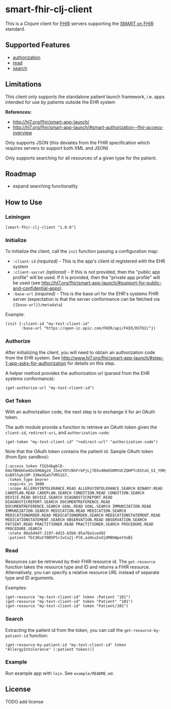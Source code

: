 # smart-fhir-clj-client
This is a Clojure client for [FHIR](http://www.hl7.org/implement/standards/fhir/) servers supporting the [SMART on FHIR](http://docs.smarthealthit.org/) standard. 

## Supported Features
- [authorization](http://www.hl7.org/fhir/smart-app-launch/#step-3-app-exchanges-authorization-code-for-access-token)
- [read](http://hl7.org/implement/standards/fhir/http.html#read)
- [search](http://hl7.org/implement/standards/fhir/http.html#search)


## Limitations
This client only supports the standalone patient launch framework, i.e. apps intended for use by patients outside the EHR system

**References:**  
- http://hl7.org/fhir/smart-app-launch/
- http://hl7.org/fhir/smart-app-launch/#smart-authorization--fhir-access-overview

Only supports JSON (this deviates from the FHIR specification which requires servers to support both XML and JSON)

Only supports searching for all resources of a given type for the patient. 


## Roadmap
- expand searching functionality


## How to Use
### Leiningen

    [smart-fhir-clj-client "1.0.0"]

### Initialize
To initialize the client, call the `init` function passing a configuration map: 

- `:client-id` *(required)* - This is the app's client id registered with the EHR system
- `:client-secret` *(optional)* - If this is not provided, then the "public app profile" will be used. If it is provided, then the "private app profile" will be used (see http://hl7.org/fhir/smart-app-launch/#support-for-public-and-confidential-apps). 
- `:base-url` *(required)* - This is the base url for the EHR's systems FHIR server (expectation is that the server conformance can be fetched via `{{base-url}}/metadata`)

Example:

    (init {:client-id "my-test-client-id"
           :base-url "https://open-ic.epic.com/FHIR/api/FHIR/DSTU2/"})

### Authorize
After initializing the client, you will need to obtain an authorization code from the EHR system. See http://www.hl7.org/fhir/smart-app-launch/#step-1-app-asks-for-authorization for details on this step.

A helper method provides the authorization url (parsed from the EHR systems conformance):

    (get-authorize-url "my-test-client-id")
    

### Get Token 
With an authorization code, the next step is to exchange it for an OAuth token. 
     
The auth module provide a function to retrieve an OAuth token given the `client-id`, `redirect-uri`, and `authorization-code`:
 
    (get-token "my-test-client-id" "redirect-url" "authorization-code")
    
Note that the OAuth token contains the patient id. Sample OAuth token (from Epic sandbox): 

    {:access_token fIGS4bgblD-O4oTBHGHnekDx5H6AgzU_J5ezYDYcN5FrkPjLj7EXvd0mOSKMtUCZQHPfc6StoG_U1_Y9RyLb1Tra3II4B8hlBS61-GsB9lhybjDP-33NxUGah7VM11G7, 
     :token_type bearer
     :expires_in 3600
     :scope ALLERGYINTOLERANCE.READ ALLERGYINTOLERANCE.SEARCH BINARY.READ CAREPLAN.READ CAREPLAN.SEARCH CONDITION.READ CONDITION.SEARCH DEVICE.READ DEVICE.SEARCH DIAGNOSTICREPORT.READ DIAGNOSTICREPORT.SEARCH DOCUMENTREFERENCE.READ DOCUMENTREFERENCE.SEARCH GOAL.READ GOAL.SEARCH IMMUNIZATION.READ IMMUNIZATION.SEARCH MEDICATION.READ MEDICATION.SEARCH MEDICATIONORDER.READ MEDICATIONORDER.SEARCH MEDICATIONSTATEMENT.READ MEDICATIONSTATEMENT.SEARCH OBSERVATION.READ OBSERVATION.SEARCH PATIENT.READ PRACTITIONER.READ PRACTITIONER.SEARCH PROCEDURE.READ PROCEDURE.SEARCH  
     :state 00a5d4d7-2197-4d15-b5b6-95a76e1ced92 
     :patient Tbt3KuCY0B5PSrJvCu2j-PlK.aiHsu2xUjUM8bWpetXoB}
      
 
### Read
Resources can be retrieved by their FHIR resource id. The `get-resource` function takes the resource type and ID and returns a FHIR resource. Alternatively, you can specify a relative resource URL instead of separate type and ID arguments.

Examples:

    (get-resource "my-test-client-id" token :Patient "101")
    (get-resource "my-test-client-id" token "Patient" "101")
    (get-resource "my-test-client-id" token "Patient/101")


### Search
Extracting the patient id from the token, you can call the `get-resource-by-patient-id` function:

    (get-resource-by-patient-id "my-test-client-id" token "AllergyIntolerance" (:patient token))]


### Example 
Run example app with `lein`. See `example/README.md`.

## License
TODO add license